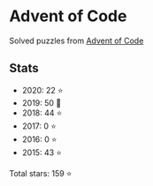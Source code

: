 # Advent of Code

Solved puzzles from [Advent of Code](https://adventofcode.com)

## Stats

- 2020: 22 :star:
- 2019: 50 :star2:
- 2018: 44 :star:
- 2017: 0 :star:
- 2016: 0 :star:
- 2015: 43 :star:

Total stars: 159 :star:
